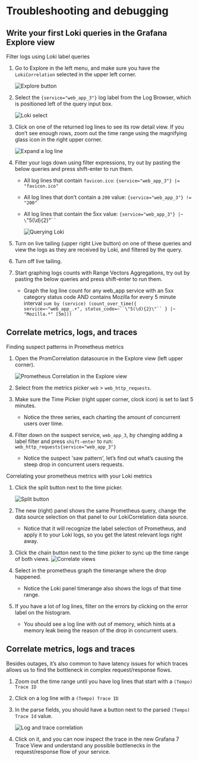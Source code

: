# Troubleshooting and debugging

## Write your first Loki queries in the Grafana Explore view

Filter logs using Loki label queries

1. Go to Explore in the left menu, and make sure you have the `LokiCorrelation` selected in the upper left corner.

    ![Explore button](img/explore-button.png)
       
2. Select the `{service="web_app_3"}` log label from the Log Browser, which is positioned  left of the query input box. 
    
    ![Loki select](img/loki-select-7_5.png)
  
3. Click on one of the returned log lines to see its row detail view. If you don’t see enough rows, zoom out the time range using the magnifying glass icon in the right upper corner.
    
    ![Expand a log line](img/loki-expand.png)

4. Filter your logs down using filter expressions, try out by pasting the below queries and press shift-enter to run them.
    - All log lines that contain `favicon.ico`:  `{service="web_app_3"} |= "favicon.ico"`
    - All log lines that don’t contain a `200` value: `{service="web_app_3"} != "200"`
    - All log lines that contain the 5xx value: `{service="web_app_3"} |~ \`\"5(\d){2}\"\` `
        
        ![Querying Loki](img/loki-query.png)
     
5. Turn on live tailing (upper right Live button) on one of these queries and view the logs as they are received by Loki, and filtered by the query.

6. Turn off live tailing. 

7. Start graphing logs counts with Range Vectors Aggregations, try out by pasting the below queries and press shift-enter to run them.
    - Graph the log line count for any web_app service with an 5xx category status code AND contains Mozilla for every 5 minute interval 
      `sum by (service) (count_over_time({ service=~"web_app_.+", status_code=~``\"5(\d){2}\"`` } |~ "Mozilla.*" [5m]))`

## Correlate metrics, logs, and traces

Finding suspect patterns in Prometheus metrics

1. Open the PromCorrelation datasource in the Explore view (left upper corner).
    
    ![Prometheus Correlation in the Explore view](img/prom-explore.png)
  
2. Select from the metrics picker `web` > `web_http_requests`.

3. Make sure the Time Picker (right upper corner, clock icon) is set to last 5 minutes.
    - Notice the three series, each charting the amount of concurrent users over time. 
   
4. Filter down on the suspect service, `web_app_3`, by changing adding a label filter and press `shift-enter` to run: `web_http_requests{service="web_app_3"}`
    - Notice the suspect 'saw pattern', let’s find out what’s causing the steep drop in concurrent users requests.

Correlating your prometheus metrics with your Loki metrics

1. Click the split button next to the time picker.
    
    ![Split button](img/split.png)
  
2. The new (right) panel shows the same Prometheus query, change the data source selection on that panel to our LokiCorrelation data source. 
    - Notice that it will recognize the label selection of Prometheus, and apply it to your Loki logs, so you get the latest relevant logs right away.
  
3. Click the chain button next to the time picker to sync up the time range of both views.
   ![Correlate views](img/correlate.png)
  
4. Select in the prometheus graph the timerange where the drop happened.
    - Notice the Loki panel timerange also shows the logs of that time range. 
  
5. If you have a lot of log lines, filter on the errors by clicking on the error label on the histogram.
    - You should see a log line with out of memory, which hints at a memory leak being the reason of the drop in concurrent users.

## Correlate metrics, logs and traces

Besides outages, it’s also common to have latency issues for which traces allows us to find the bottleneck in complex request/response flows. 

1. Zoom out the time range until you have log lines that start with a `(Tempo) Trace ID`

2. Click on a log line with a `(Tempo) Trace ID`
      
3. In the parse fields, you should have a button next to the parsed `(Tempo) Trace Id` value.

    ![Log and trace correlation](img/log-trace-correlation.png)

4. Click on it, and you can now inspect the trace in the new Grafana 7 Trace View and understand any possible bottlenecks in the request/response flow of your service.




